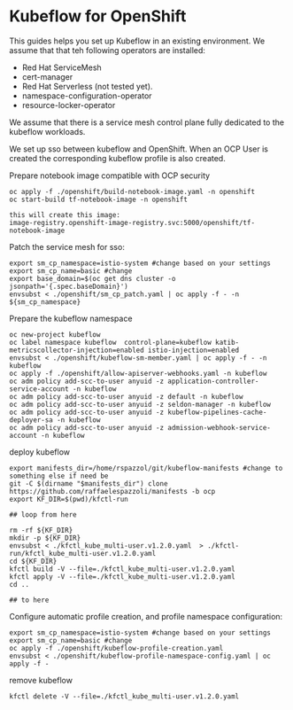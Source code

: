 # Kubeflow for OpenShift

This guides helps you set up Kubeflow in an existing environment.
We assume that that teh following operators are installed:

* Red Hat ServiceMesh
* cert-manager
* Red Hat Serverless (not tested yet).
* namespace-configuration-operator
* resource-locker-operator

We assume that there is a service mesh control plane fully dedicated to the kubeflow workloads.

We set up sso between kubeflow and OpenShift.
When an OCP User is created the corresponding kubeflow profile is also created.

Prepare notebook image compatible with OCP security

```shell
oc apply -f ./openshift/build-notebook-image.yaml -n openshift
oc start-build tf-notebook-image -n openshift

this will create this image:
image-registry.openshift-image-registry.svc:5000/openshift/tf-notebook-image
```

Patch the service mesh for sso:

```shell
export sm_cp_namespace=istio-system #change based on your settings
export sm_cp_name=basic #change
export base_domain=$(oc get dns cluster -o jsonpath='{.spec.baseDomain}')
envsubst < ./openshift/sm_cp_patch.yaml | oc apply -f - -n ${sm_cp_namespace}
```

Prepare the kubeflow namespace

```shell
oc new-project kubeflow
oc label namespace kubeflow  control-plane=kubeflow katib-metricscollector-injection=enabled istio-injection=enabled
envsubst < ./openshift/kubeflow-sm-member.yaml | oc apply -f - -n kubeflow
oc apply -f ./openshift/allow-apiserver-webhooks.yaml -n kubeflow
oc adm policy add-scc-to-user anyuid -z application-controller-service-account -n kubeflow
oc adm policy add-scc-to-user anyuid -z default -n kubeflow
oc adm policy add-scc-to-user anyuid -z seldon-manager -n kubeflow
oc adm policy add-scc-to-user anyuid -z kubeflow-pipelines-cache-deployer-sa -n kubeflow
oc adm policy add-scc-to-user anyuid -z admission-webhook-service-account -n kubeflow
```

deploy kubeflow

```shell
export manifests_dir=/home/rspazzol/git/kubeflow-manifests #change to something else if need be
git -C $(dirname "$manifests_dir") clone https://github.com/raffaelespazzoli/manifests -b ocp
export KF_DIR=$(pwd)/kfctl-run

## loop from here

rm -rf ${KF_DIR}
mkdir -p ${KF_DIR}
envsubst < ./kfctl_kube_multi-user.v1.2.0.yaml  > ./kfctl-run/kfctl_kube_multi-user.v1.2.0.yaml
cd ${KF_DIR}
kfctl build -V --file=./kfctl_kube_multi-user.v1.2.0.yaml
kfctl apply -V --file=./kfctl_kube_multi-user.v1.2.0.yaml
cd ..

## to here
```

Configure automatic profile creation, and profile namespace configuration:

```shell
export sm_cp_namespace=istio-system #change based on your settings
export sm_cp_name=basic #change
oc apply -f ./openshift/kubeflow-profile-creation.yaml
envsubst < ./openshift/kubeflow-profile-namespace-config.yaml | oc apply -f -
```

remove kubeflow

```shell
kfctl delete -V --file=./kfctl_kube_multi-user.v1.2.0.yaml
```
